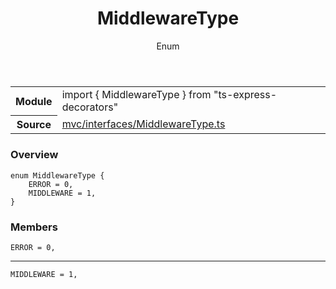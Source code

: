 <header class="symbol-info-header">    <h1 id="middlewaretype">MiddlewareType</h1>    <label class="symbol-info-type-label enum">Enum</label>      </header>
<section class="symbol-info">      <table class="is-full-width">        <tbody>        <tr>          <th>Module</th>          <td>            <div class="lang-typescript">                <span class="token keyword">import</span> { MiddlewareType }                 <span class="token keyword">from</span>                 <span class="token string">"ts-express-decorators"</span>                            </div>          </td>        </tr>        <tr>          <th>Source</th>          <td>            <a href="https://romakita.github.io/ts-express-decorators/#//blob/v2.8.0/src/mvc/interfaces/MiddlewareType.ts#L0-L0">                mvc/interfaces/MiddlewareType.ts            </a>        </td>        </tr>                </tbody>      </table>    </section>

### Overview

<pre><code class="typescript-lang">enum MiddlewareType <span class="token punctuation">{</span>
    ERROR = 0<span class="token punctuation">,</span>
    MIDDLEWARE = 1<span class="token punctuation">,</span>
<span class="token punctuation">}</span></code></pre>

### Members

<div class="method-overview"><pre><code class="typescript-lang">ERROR = 0<span class="token punctuation">,</span></code></pre></div>
<hr />
<div class="method-overview"><pre><code class="typescript-lang">MIDDLEWARE = 1<span class="token punctuation">,</span></code></pre></div>
